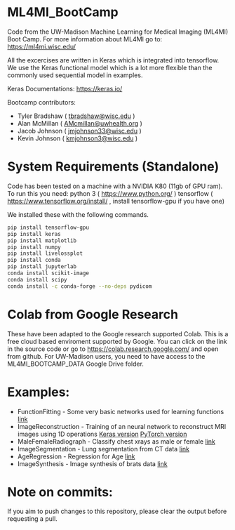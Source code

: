 # ML4MI_BootCamp
Code from the UW-Madison Machine Learning for Medical Imaging (ML4MI) Boot Camp. For more information about ML4MI go to:  https://ml4mi.wisc.edu/

All the excercises are written in Keras which is integrated into tensorflow. We use the Keras functional model which is a lot more flexible than the commonly used sequential model in examples. 

Keras Documentations:
    https://keras.io/
    
Bootcamp contributors:
- Tyler Bradshaw ( tbradshaw@wisc.edu ) 
- Alan McMillan ( AMcmillan@uwhealth.org )
- Jacob Johnson ( jmjohnson33@wisc.edu ) 
- Kevin Johnson  ( kmjohnson3@wisc.edu )

# System Requirements (Standalone)
Code has been tested on a machine with a NVIDIA K80 (11gb of GPU ram). To run this you need:
python 3 ( https://www.python.org/ )
tensorflow ( https://www.tensorflow.org/install/ , install tensorflow-gpu if you have one)

We installed these with the following commands.
```bash
pip install tensorflow-gpu
pip install keras
pip install matplotlib
pip install numpy
pip install livelossplot
pip install conda
pip install jupyterlab
conda install scikit-image
conda install scipy
conda install -c conda-forge --no-deps pydicom
```

# Colab from Google Research
These have been adapted to the Google research supported Colab. This is a free cloud based enviroment supported by Google. You can click on the link in the source code or go to https://colab.research.google.com/ and open from github. For UW-Madison users, you need to have access to the ML4MI_BOOTCAMP_DATA Google Drive folder.

# Examples:
- FunctionFitting - Some very basic networks used for learning functions [link](https://colab.research.google.com/github/kmjohnson3/ML4MI_Bootcamp/blob/master/FunctionFitting/FunctionFitter.ipynb)
- ImageReconstruction - Training of an neural network to reconstruct MRI images using 1D operations [Keras version](https://colab.research.google.com/github/kmjohnson3/ML4MI_Bootcamp/blob/master/ImageReconstruction/CoLab_AutoMap_Recon.ipynb)  [PyTorch version](https://colab.research.google.com/github/kmjohnson3/ML4MI_Bootcamp/blob/master/ImageReconstruction/CoLab_AutoMap_Recon_Torch.ipynb)
- MaleFemaleRadiograph - Classify chest xrays as male or female [link](https://colab.research.google.com/github/kmjohnson3/ML4MI_Bootcamp/blob/master/MaleFemaleRadiograph/male_female_basic_example.ipynb)
- ImageSegmentation - Lung segmentation from CT data [link](https://colab.research.google.com/github/kmjohnson3/ML4MI_Bootcamp/blob/master/ImageSegmentation/Segmentation_StudentCopy.ipynb)
- AgeRegression - Regression for Age [link](https://colab.research.google.com/github/kmjohnson3/ML4MI_Bootcamp/blob/master/AgeRegressionChallenge/age_regression_competition.ipynb)
- ImageSynthesis - Image synthesis of brats data [link](https://colab.research.google.com/github/kmjohnson3/ML4MI_Bootcamp/blob/master/ImageSynthesis/ImageTranslation.ipynb)

# Note on commits:
If you aim to push changes to this repository, please clear the output before requesting a pull. 

